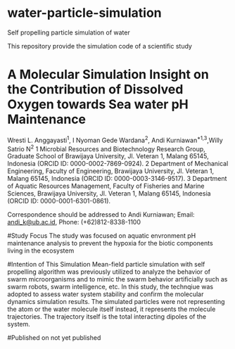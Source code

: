 # water-particle-simulation
Self propelling particle simulation of water 

This repository provide the simulation code of a scientific study

# A Molecular Simulation Insight on the Contribution of Dissolved Oxygen towards Sea water pH Maintenance 

Wresti L. Anggayasti<sup>1</sup>, I Nyoman Gede Wardana<sup>2</sup>, Andi Kurniawan<sup>*1,3</sup>,Willy Satrio N<sup>2</sup>
1 Microbial Resources and Biotechnology Research Group, Graduate School of Brawijaya University, Jl. Veteran 1, Malang 65145, Indonesia (ORCID ID: 0000-0002-7869-0924).
2 Department of Mechanical Engineering, Faculty of Engineering, Brawijaya University, Jl. Veteran 1, Malang 65145, Indonesia (ORCID ID: 0000-0003-3146-9517).
3 Department of Aquatic Resources Management, Faculty of Fisheries and Marine Sciences, Brawijaya University, Jl. Veteran 1, Malang 65145, Indonesia (ORCID ID: 0000-0001-6301-0861).

Correspondence should be addressed to Andi Kurniawan; Email: andi_k@ub.ac.id, Phone: (+62)812-8338-1100

#Study Focus
The study was focused on aquatic envronment pH maintenance analysis to prevent the hypoxia for the biotic components living in the ecosystem

#Intention of This Simulation
Mean-field particle simulation with self propelling algorithm was previously utilized to analyze the behavior of swarm microorganisms and to mimic the swarm behavior artificially such as swarm robots, swarm intelligence, etc. In this study, the technqiue was adopted to assess water system stability and confirm the molecular dynamics simulation results. The simulated particles were not representing the atom or the water molecule itself instead, it represents the molecule trajectories. The trajectory itself is the total interacting dipoles of the system.

#Published on
not yet published
